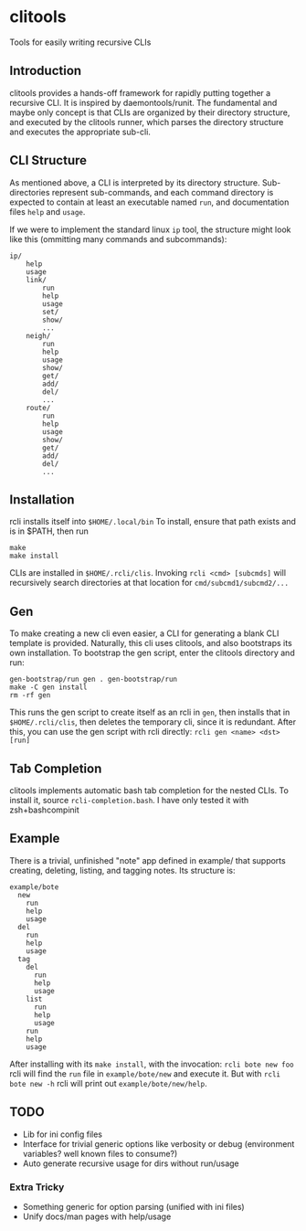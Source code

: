# clitools

Tools for easily writing recursive CLIs

## Introduction
clitools provides a hands-off framework for rapidly putting together a
recursive CLI. It is inspired by daemontools/runit. The fundamental
and maybe only concept is that CLIs are organized by their directory
structure, and executed by the clitools runner, which parses the directory
structure and executes the appropriate sub-cli.

## CLI Structure
As mentioned above, a CLI is interpreted by its directory structure.
Sub-directories represent sub-commands, and each command directory is
expected to contain at least an executable named `run`, and documentation
files `help` and `usage`.

If we were to implement the standard linux `ip` tool, the structure might
look like this (ommitting many commands and subcommands):
```
ip/
	help
	usage
	link/
		run
		help
		usage
		set/
		show/
		...
	neigh/
		run
		help
		usage
		show/
		get/
		add/
		del/
		...
	route/
		run
		help
		usage
		show/
		get/
		add/
		del/
		...
```

## Installation
rcli installs itself into `$HOME/.local/bin`
To install, ensure that path exists and is in $PATH, then run
```
make
make install
```
CLIs are installed in `$HOME/.rcli/clis`. Invoking `rcli <cmd> [subcmds]`
will recursively search directories at that location for
`cmd/subcmd1/subcmd2/...`

## Gen
To make creating a new cli even easier, a CLI for generating a blank CLI
template is provided. 
Naturally, this cli uses clitools, and also bootstraps its own installation.
To bootstrap the gen script, enter the clitools directory and run:
```
gen-bootstrap/run gen . gen-bootstrap/run
make -C gen install
rm -rf gen
```
This runs the gen script to create itself as an rcli in `gen`, then
installs that in `$HOME/.rcli/clis`, then deletes the temporary cli,
since it is redundant.
After this, you can use the gen script with rcli directly:
`rcli gen <name> <dst> [run]`

## Tab Completion
clitools implements automatic bash tab completion for the nested CLIs. To
install it, source `rcli-completion.bash`. I have only tested it with
zsh+bashcompinit

## Example
There is a trivial, unfinished "note" app defined in example/ that supports
creating, deleting, listing, and tagging notes. Its structure is:
```
example/bote
  new
    run
    help
    usage
  del
    run
    help
    usage
  tag
    del
      run
      help
      usage
    list
      run
      help
      usage
    run
    help
    usage
```

After installing with its `make install`, with the invocation:
`rcli bote new foo` rcli will find the `run` file in
`example/bote/new` and execute it. But with `rcli bote new -h` rcli will
print out `example/bote/new/help`.

## TODO
* Lib for ini config files
* Interface for trivial generic options like verbosity or debug (environment variables? well known files to consume?)
* Auto generate recursive usage for dirs without run/usage

### Extra Tricky
* Something generic for option parsing (unified with ini files)
* Unify docs/man pages with help/usage
